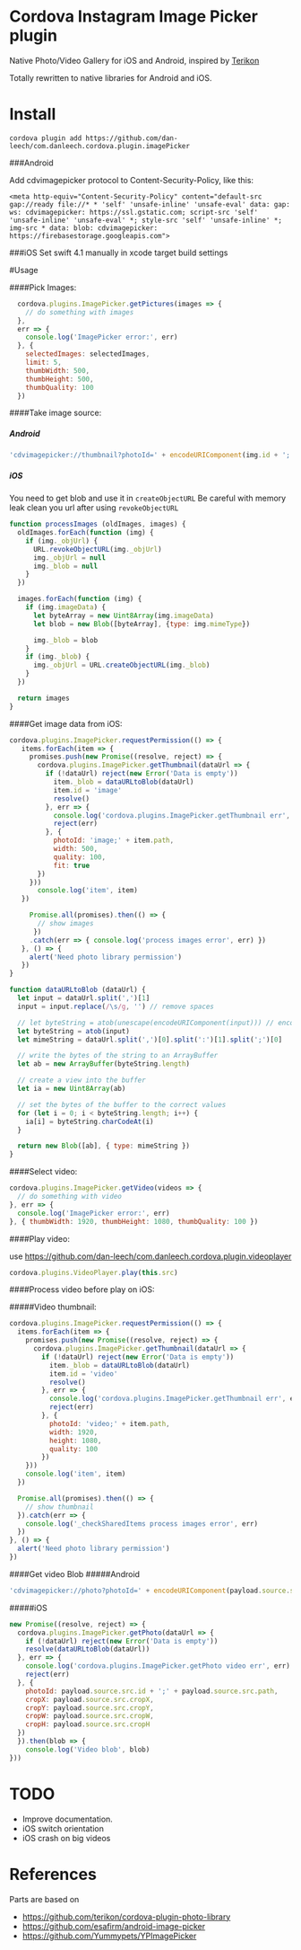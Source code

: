 # Cordova Instagram Image Picker plugin

Native Photo/Video Gallery for iOS and Android, inspired by [Terikon](https://github.com/terikon/cordova-plugin-photo-library)

Totally rewritten to native libraries for Android and iOS.


# Install
```
cordova plugin add https://github.com/dan-leech/com.danleech.cordova.plugin.imagePicker
```

###Android

Add cdvimagepicker protocol  to Content-Security-Policy, like this:

```
<meta http-equiv="Content-Security-Policy" content="default-src gap://ready file://* * 'self' 'unsafe-inline' 'unsafe-eval' data: gap: ws: cdvimagepicker: https://ssl.gstatic.com; script-src 'self' 'unsafe-inline' 'unsafe-eval' *; style-src 'self' 'unsafe-inline' *; img-src * data: blob: cdvimagepicker: https://firebasestorage.googleapis.com">
```

###iOS
Set swift 4.1 manually in xcode target build settings

#Usage

####Pick Images:
```js
  cordova.plugins.ImagePicker.getPictures(images => {
    // do something with images      
  },
  err => {
    console.log('ImagePicker error:', err)
  }, { 
    selectedImages: selectedImages, 
    limit: 5, 
    thumbWidth: 500, 
    thumbHeight: 500, 
    thumbQuality: 100 
  })
```

####Take image source:
##### Android
```js
'cdvimagepicker://thumbnail?photoId=' + encodeURIComponent(img.id + ';' + img.path) + '&width=500&height=500&quality=100&cropX=' + img.cropX + '&cropY=' + img.cropY + '&cropW=' + img.cropW + '&cropH=' + img.cropH
```

##### iOS
You need to get blob and use it in `createObjectURL`
Be careful with memory leak clean you url after using `revokeObjectURL`
```js
function processImages (oldImages, images) {
  oldImages.forEach(function (img) {
    if (img._objUrl) {
      URL.revokeObjectURL(img._objUrl)
      img._objUrl = null
      img._blob = null
    }
  })

  images.forEach(function (img) {
    if (img.imageData) {
      let byteArray = new Uint8Array(img.imageData)
      let blob = new Blob([byteArray], {type: img.mimeType})

      img._blob = blob
    }
    if (img._blob) {
      img._objUrl = URL.createObjectURL(img._blob)
    }
  })

  return images
}
```

####Get image data from iOS:
```js
cordova.plugins.ImagePicker.requestPermission(() => {
   items.forEach(item => {
     promises.push(new Promise((resolve, reject) => {
       cordova.plugins.ImagePicker.getThumbnail(dataUrl => {
         if (!dataUrl) reject(new Error('Data is empty'))
           item._blob = dataURLtoBlob(dataUrl)
           item.id = 'image'
           resolve()
         }, err => {
           console.log('cordova.plugins.ImagePicker.getThumbnail err', err)
           reject(err)
         }, {
           photoId: 'image;' + item.path,
           width: 500,
           quality: 100,
           fit: true
       })
     }))
       console.log('item', item)
   })

     Promise.all(promises).then(() => { 
       // show images
      })
     .catch(err => { console.log('process images error', err) })
   }, () => {
     alert('Need photo library permission')
   })
}

function dataURLtoBlob (dataUrl) {
  let input = dataUrl.split(',')[1]
  input = input.replace(/\s/g, '') // remove spaces

  // let byteString = atob(unescape(encodeURIComponent(input))) // encoded url
  let byteString = atob(input)
  let mimeString = dataUrl.split(',')[0].split(':')[1].split(';')[0]

  // write the bytes of the string to an ArrayBuffer
  let ab = new ArrayBuffer(byteString.length)

  // create a view into the buffer
  let ia = new Uint8Array(ab)

  // set the bytes of the buffer to the correct values
  for (let i = 0; i < byteString.length; i++) {
    ia[i] = byteString.charCodeAt(i)
  }

  return new Blob([ab], { type: mimeString })
}
```

####Select video:
```js
cordova.plugins.ImagePicker.getVideo(videos => {
  // do something with video
}, err => {
  console.log('ImagePicker error:', err)
}, { thumbWidth: 1920, thumbHeight: 1080, thumbQuality: 100 })
```

####Play video:

use https://github.com/dan-leech/com.danleech.cordova.plugin.videoplayer
```js
cordova.plugins.VideoPlayer.play(this.src)
```

####Process video before play on iOS:

#####Video thumbnail:
```js
cordova.plugins.ImagePicker.requestPermission(() => {
  items.forEach(item => {
    promises.push(new Promise((resolve, reject) => {
      cordova.plugins.ImagePicker.getThumbnail(dataUrl => {
        if (!dataUrl) reject(new Error('Data is empty'))
          item._blob = dataURLtoBlob(dataUrl)
          item.id = 'video'
          resolve()
        }, err => {
          console.log('cordova.plugins.ImagePicker.getThumbnail err', err)
          reject(err)
        }, {
          photoId: 'video;' + item.path,
          width: 1920,
          height: 1080,
          quality: 100
        })
    }))
    console.log('item', item)
  })

  Promise.all(promises).then(() => {
    // show thumbnail
  }).catch(err => {
    console.log('_checkSharedItems process images error', err)
  })
}, () => {
  alert('Need photo library permission')
})
```

####Get video Blob
#####Android
```js
'cdvimagepicker://photo?photoId=' + encodeURIComponent(payload.source.src.id + ';' + payload.source.src.path
```
#####iOS
```js
new Promise((resolve, reject) => {
  cordova.plugins.ImagePicker.getPhoto(dataUrl => {
    if (!dataUrl) reject(new Error('Data is empty'))
    resolve(dataURLtoBlob(dataUrl))
  }, err => {
    console.log('cordova.plugins.ImagePicker.getPhoto video err', err)
    reject(err)
  }, {
    photoId: payload.source.src.id + ';' + payload.source.src.path,
    cropX: payload.source.src.cropX,
    cropY: payload.source.src.cropY,
    cropW: payload.source.src.cropW,
    cropH: payload.source.src.cropH
  })
  }).then(blob => {
    console.log('Video blob', blob)
}))
```

# TODO

- Improve documentation.
- iOS switch orientation
- iOS crash on big videos

# References

Parts are based on

- https://github.com/terikon/cordova-plugin-photo-library
- https://github.com/esafirm/android-image-picker
- https://github.com/Yummypets/YPImagePicker
